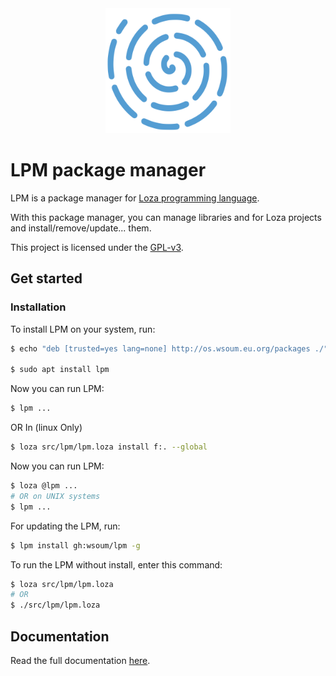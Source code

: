 <div align="center">
  <img width="200" src="logo.svg" alt="LPM">
</div>

# LPM package manager
LPM is a package manager for [Loza programming language](https://github.com/Wsoum/Loza).

With this package manager, you can manage libraries and for Loza projects and install/remove/update... them.

This project is licensed under the [GPL-v3](LICENSE).

## Get started

### Installation
To install LPM on your system, run:

```bash
$ echo "deb [trusted=yes lang=none] http://os.wsoum.eu.org/packages ./" | sudo tee -a /etc/apt/sources.list.d/wsoumos_sources.list

$ sudo apt install lpm
```

Now you can run LPM:

```bash
$ lpm ...
```


OR
In (linux Only)

```bash
$ loza src/lpm/lpm.loza install f:. --global
```

Now you can run LPM:

```bash
$ loza @lpm ...
# OR on UNIX systems
$ lpm ...
```

For updating the LPM, run:

```bash
$ lpm install gh:wsoum/lpm -g
```


To run the LPM without install, enter this command:

```bash
$ loza src/lpm/lpm.loza
# OR
$ ./src/lpm/lpm.loza
```


## Documentation
Read the full documentation [here](doc).
